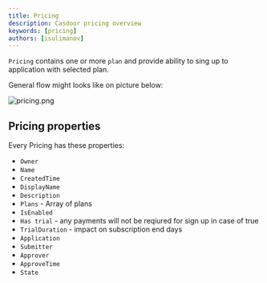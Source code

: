 ```yaml
---
title: Pricing 
description: Casdoor pricing overview
keywords: [pricing]
authors: [isulimanov]
---
```


`Pricing` contains one or more `plan` and provide ability to sing up to application with selected plan.

General flow might looks like on picture below:

![pricing.png](/img/pricing/pricing_flow.png)

## Pricing properties

Every Pricing has these properties:

* `Owner`
* `Name`
* `CreatedTime`
* `DisplayName`
* `Description`
* `Plans` - Array of plans
* `IsEnabled`
* `Has trial` - any payments will not be reqiured for sign up in case of true 
* `TrialDuration` - impact on subscription end days 
* `Application`
* `Submitter` 
* `Approver` 
* `ApproveTime`
* `State`

